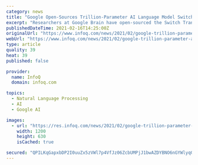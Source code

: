 ```yaml
---
category: news
title: "Google Open-Sources Trillion-Parameter AI Language Model Switch Transformer"
excerpt: "Researchers at Google Brain have open-sourced the Switch Transformer, a natural-language processing (NLP) AI model. The model scales up to 1.6T parameters and improves training time up to 7x compared to the T5 NLP model,"
publishedDateTime: 2021-02-16T14:25:00Z
originalUrl: "https://www.infoq.com/news/2021/02/google-trillion-parameter-ai/"
webUrl: "https://www.infoq.com/news/2021/02/google-trillion-parameter-ai/"
type: article
quality: 39
heat: 39
published: false

provider:
  name: InfoQ
  domain: infoq.com

topics:
  - Natural Language Processing
  - AI
  - Google AI

images:
  - url: "https://res.infoq.com/news/2021/02/google-trillion-parameter-ai/en/headerimage/google-trillion-parameter-ai-header-1612106705020.jpg"
    width: 1200
    height: 630
    isCached: true

secured: "QPILKqGapxbDP2I0uuZx5zVWl7p4VfJz06ZcbUMPjJ1bwAZDYBNO6nGYWlyqGDYgoPSK2qVdpkqtHpIuEEnZ7kOEj05ooAIl3KqQCheJsfqjUb9y/KJwZN2LyTrCiiE8ON+UHwGO9A+co58Ms9+9OtM5x50RAnsMNT2SPqjMR7BvkrgoyXRECvHtCo9qEgmebHS+rCIr09wSdC9kQmyIdyWKorGr6RevFgRH/6rN6tEHlrq/tlvKdY1gycv70jbSKlwbZHrRO1RMyBQix8E1WcU63Sz7UKJBxo98QLopqcp1/dkQaaZ01oLOQFLNY5HyqSIiajL4NMgIOvreWTryy14id7aDFDPZvMveezmNlWY=;Ir/qOQZs7OM9t8Wo+wsJiQ=="
---
```


